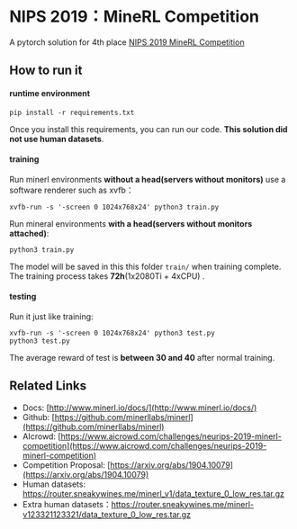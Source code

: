 # NIPS 2019：MineRL Competition

A pytorch solution for 4th place [NIPS 2019 MineRL Competition](https://www.aicrowd.com/challenges/neurips-2019-minerl-competition/leaderboards?challenge_round_id=126&post_challenge=on)

## How to run it

#### runtime environment

```
pip install -r requirements.txt
```

Once you install this requirements, you can run our code. **This solution did not use human datasets**.

#### training

Run minerl environments **without a head(servers without monitors)** use a software renderer such as xvfb：

```
xvfb-run -s '-screen 0 1024x768x24' python3 train.py 
```

Run mineral environments **with a head(servers without monitors attached)**:

```
python3 train.py 
```

The model will be saved in this this folder `train/` when training complete. The training process takes **72h**(1x2080Ti + 4xCPU) .

#### testing

Run it just like training:

```
xvfb-run -s '-screen 0 1024x768x24' python3 test.py
python3 test.py
```

The average reward of test is **between 30 and 40** after normal training. 

## Related Links

- Docs: [http://www.minerl.io/docs/](http://www.minerl.io/docs/)
- Github: [https://github.com/minerllabs/minerl](https://github.com/minerllabs/minerl)
- AIcrowd: [https://www.aicrowd.com/challenges/neurips-2019-minerl-competition](https://www.aicrowd.com/challenges/neurips-2019-minerl-competition)
- Competition Proposal: [https://arxiv.org/abs/1904.10079](https://arxiv.org/abs/1904.10079)
- Human datasets: https://router.sneakywines.me/minerl_v1/data_texture_0_low_res.tar.gz
- Extra human datasets：https://router.sneakywines.me/minerl-v123321123321/data_texture_0_low_res.tar.gz
